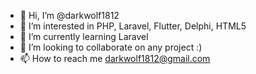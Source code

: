 - 👋 Hi, I’m @darkwolf1812
- 👀 I’m interested in PHP, Laravel, Flutter, Delphi, HTML5
- 🌱 I’m currently learning Laravel
- 💞️ I’m looking to collaborate on any project :)
- 📫 How to reach me darkwolf1812@gmail.com

<!---
darkwolf1812/darkwolf1812 is a ✨ special ✨ repository because its `README.md` (this file) appears on your GitHub profile.
You can click the Preview link to take a look at your changes.
--->
